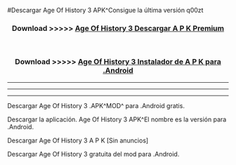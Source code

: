 #Descargar Age Of History 3  APK^Consigue la última versión q00zt



<div align="center">
<h3>Download >>>>> <a href="https://es-sites.web.app/?es= Age Of History 3 ">Age Of History 3  Descargar A P K Premium</a></h3><br>

<h3>Download >>>>> <a href="https://es-sites.web.app/?es= Age Of History 3 ">Age Of History 3  Instalador de A P K para .Android</a></h3>
</div>


----------------------------------------------------------

----------------------------------------------------------

----------------------------------------------------------

Descargar Age Of History 3  .APK^MOD^ para .Android gratis.

Descargar la aplicación. Age Of History 3  APK^El nombre es la versión para .Android.

Descargar Age Of History 3  A P K [Sin anuncios]

Descargar Age Of History 3  gratuita del mod para .Android.